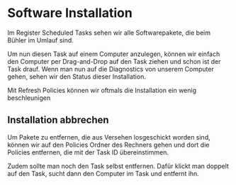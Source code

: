 # Software Installation

Im Register <ui-path>Scheduled Tasks</ui-path> sehen wir alle Softwarepakete, die beim Bühler im Umlauf sind.

Um nun diesen Task auf einem Computer anzulegen, können wir einfach den Computer per Drag-and-Drop auf den Task ziehen und schon ist der Task
drauf. Wenn man nun auf die <ui-path>Diagnostics</ui-path> von unserem Computer gehen, sehen wir den Status dieser Installation.

Mit <ui-path>Refresh Policies</ui-path> können wir oftmals die Installation ein wenig beschleunigen

## Installation abbrechen

Um Pakete zu entfernen, die aus Versehen losgeschickt worden sind, können wir auf den Policies Ordner des Rechners gehen und dort die Policies
entfernen, die mit der Task ID übereinstimmen.

Zudem sollte man noch den Task selbst entfernen. Dafür klickt man doppelt auf den Task, sucht dann den Computer im Task und entfernt ihn.